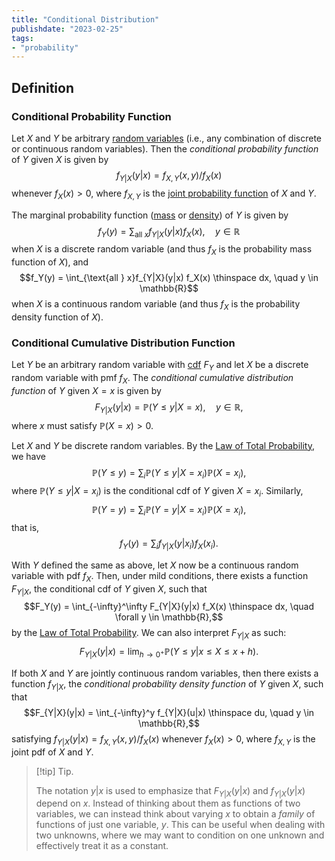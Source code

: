 ```yaml
---
title: "Conditional Distribution"
publishdate: "2023-02-25"
tags:
- "probability"
---
```


## Definition
### Conditional Probability Function
Let $X$ and $Y$ be arbitrary [random variables](statistics/random-variable.md) (i.e., any combination of discrete or continuous random variables). Then the *conditional probability function* of $Y$ given $X$ is given by
$$f_{Y|X}(y|x) = f_{X, Y}(x, y)/f_X(x)$$
whenever $f_X(x) > 0$, where $f_{X, Y}$ is the [joint probability function](statistics/joint-distribution.md) of $X$ and $Y$.

The marginal probability function ([mass](statistics/probability-mass-function.md) or [density](statistics/probability-density-function.md)) of $Y$ is given by
$$f_Y(y) = \sum_{\text{all } x} f_{Y|X}(y|x)f_X(x), \quad y \in \mathbb{R}$$
when $X$ is a discrete random variable (and thus $f_X$ is the probability mass function of $X$), and
$$f_Y(y) = \int_{\text{all } x}f_{Y|X}(y|x) f_X(x) \thinspace dx, \quad y \in \mathbb{R}$$
when $X$ is a continuous random variable (and thus $f_X$ is the probability density function of $X$).

### Conditional Cumulative Distribution Function
Let $Y$ be an arbitrary random variable with [cdf](statistics/cumulative-distribution-function.md) $F_Y$ and let $X$ be a discrete random variable with pmf $f_X$. The *conditional cumulative distribution function* of $Y$ given $X = x$ is given by
$$F_{Y|X}(y|x) = \mathbb{P}(Y \leq y | X = x), \quad y \in \mathbb{R},$$
where $x$ must satisfy $\mathbb{P}(X = x) > 0$.

Let $X$ and $Y$ be discrete random variables. By the [Law of Total Probability](statistics/law-of-total-probability.md), we have
$$\mathbb{P}(Y \leq y) = \sum_i \mathbb{P}(Y \leq y | X = x_i)\mathbb{P}(X = x_i),$$
where $\mathbb{P}(Y \leq y|X = x_i)$ is the conditional cdf of $Y$ given $X = x_i$. Similarly,
$$\mathbb{P}(Y = y) = \sum_i \mathbb{P}(Y = y|X = x_i)\mathbb{P}(X = x_i),$$
that is,
$$f_Y(y) = \sum_i f_{Y|X}(y|x_i) f_X(x_i).$$

With $Y$ defined the same as above, let $X$ now be a continuous random variable with pdf $f_X$. Then, under mild conditions, there exists a function $F_{Y|X}$, the conditional cdf of $Y$ given $X$, such that
$$F_Y(y) = \int_{-\infty}^\infty F_{Y|X}(y|x) f_X(x) \thinspace dx, \quad \forall y \in \mathbb{R},$$
by the [Law of Total Probability](statistics/law-of-total-probability.md). We can also interpret $F_{Y|X}$ as such:
$$F_{Y|X}(y|x) = \lim_{h\to0^+} \mathbb{P}(Y \leq y | x \leq X \leq x + h).$$

If both $X$ and $Y$ are jointly continuous random variables, then there exists a function $f_{Y|X}$, the *conditional probability density function* of $Y$ given $X$, such that
$$F_{Y|X}(y|x) = \int_{-\infty}^y f_{Y|X}(u|x) \thinspace du, \quad y \in \mathbb{R},$$
satisfying $f_{Y|X}(y|x) = f_{X, Y}(x, y) / f_X(x)$ whenever $f_X(x) > 0$, where $f_{X, Y}$ is the joint pdf of $X$ and $Y$.

> [!tip] Tip.
> 
> The notation $y|x$ is used to emphasize that $F_{Y|X}(y|x)$ and $f_{Y|X}(y|x)$ depend on $x$. Instead of thinking about them as functions of two variables, we can instead think about varying $x$ to obtain a *family* of functions of just one variable, $y$. This can be useful when dealing with two unknowns, where we may want to condition on one unknown and effectively treat it as a constant.
